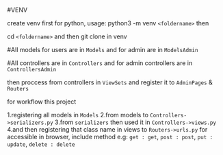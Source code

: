 #VENV

create venv first for python, usage: python3 -m venv ```<foldername>``` then

cd ```<foldername>``` and then git clone in venv

#All models for users are in ```Models``` and for admin are in ```ModelsAdmin```


#All controllers are in ```Controllers```  and for admin controllers are in ```ControllersAdmin```

then proccess from controllers in ```ViewSets``` and register it to ```AdminPages``` & ```Routers```

for workflow this project

1.registering all models in `Models`
2.from models to `Controllers->serializers.py`
3.from `serializers` then used it in `Controllers->views.py`
4.and then registering that class name in views to `Routers->urls.py` for accessible in browser, include method e.g: `get : get`, `post : post`, `put : update`, `delete : delete`